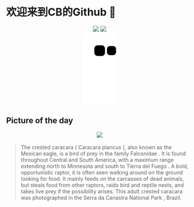 
# 欢迎来到CB的Github 👋

<div align="center">
  <img height="137px" src="https://github-readme-stats.vercel.app/api?username=SuperCB&show_icons=true&theme=radical" />
  <img height="137px" src="https://github-readme-stats.vercel.app/api/top-langs/?username=SuperCB&hide_title=true&hide_border=true&layout=compact&langs_count=6&text_color=000&icon_color=fff" />
</div>


<div align="center">
    <img src="./contribution-snake/github-contribution-grid-snake.svg" />
</div>



## Picture of the day
<div align="center">
  <img width=400px src="https://upload.wikimedia.org/wikipedia/commons/thumb/a/ad/Schopfkarakara.jpg/600px-Schopfkarakara.jpg" />
</div>

>The  crested caracara  ( Caracara plancus ), also known as the Mexican eagle, is a  bird of prey  in the family  Falconidae . It is found throughout Central and South America, with a maximum range extending north to  Minnesota  and south to  Tierra del Fuego . A bold, opportunistic raptor, it is often seen walking around on the ground looking for food. It mainly feeds on the carcasses of dead animals, but steals food from other raptors, raids bird and reptile nests, and takes live prey if the possibility arises. This adult crested caracara was photographed in the  Serra da Canastra National Park , Brazil.


